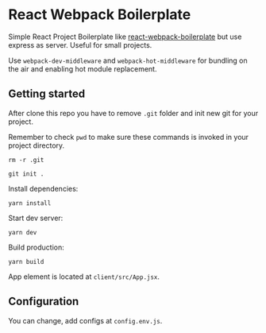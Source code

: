 # React Webpack Boilerplate

Simple React Project Boilerplate like [react-webpack-boilerplate](https://github.com/vovanphu/react-webpack-boilerplate) but use express as server. Useful for small projects.

Use `webpack-dev-middleware` and `webpack-hot-middleware` for bundling on the air and enabling hot module replacement.

## Getting started

After clone this repo you have to remove `.git` folder and init new git for your project.

Remember to check `pwd` to make sure these commands is invoked in your project directory.

```
rm -r .git
```

```
git init .
```

Install dependencies:

```
yarn install
```

Start dev server:

```
yarn dev
```

Build production:

```
yarn build
```

App element is located at `client/src/App.jsx`.

## Configuration

You can change, add configs at `config.env.js`.